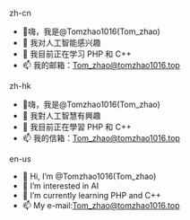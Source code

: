 zh-cn
- 👋嗨，我是@Tomzhao1016(Tom_zhao)
- 👀 我对人工智能感兴趣
- 🌱 我目前正在学习 PHP 和 C++
- 📫 我的邮箱：Tom_zhao@tomzhao1016.top


zh-hk
- 👋嗨，我是@Tomzhao1016(Tom_zhao)
- 👀 我對人工智慧有興趣
- 🌱 我目前正在學習 PHP 和 C++
- 📫 我的信箱：Tom_zhao@tomzhao1016.top


en-us
- 👋 Hi, I’m @Tomzhao1016(Tom_zhao)
- 👀 I’m interested in AI
- 🌱 I’m currently learning PHP and C++
- 📫 My e-mail:Tom_zhao@tomzhao1016.top

<!---
Tomzhao1016/Tomzhao1016 is a ✨ special ✨ repository because its `README.md` (this file) appears on your GitHub profile.
You can click the Preview link to take a look at your changes.
--->
